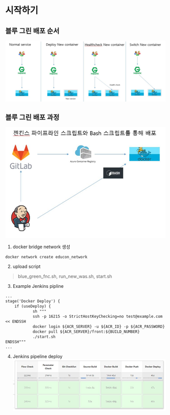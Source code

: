 # 시작하기

## 블루 그린 배포 순서
![Alt text](img\blue_green_deploy_for_docker.JPG)

## 블루 그린 배포 과정
![Alt text](img\build_deploy.JPG)

1. docker bridge network 생성
```
docker network create educon_network
```

2. upload script
> blue_green_fnc.sh, run_new_was.sh, start.sh

3. Example Jenkins pipline
```
...
stage('Docker Deploy') {
    if (useDeploy) {
            sh """
            ssh -p 16215 -o StrictHostKeyChecking=no test@example.com << ENDSSH
            docker login ${ACR_SERVER} -u ${ACR_ID} -p ${ACR_PASSWORD}
            docker pull ${ACR_SERVER}/front:${BUILD_NUMBER}
            ./start.sh
ENDSSH"""
...

```

4. Jenkins pipeline deploy
![Alt text](img\build_deploy_jenkins_pipeline.JPG)
